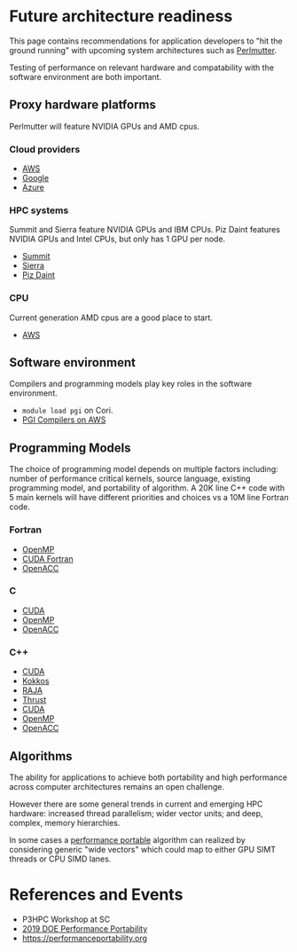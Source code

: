 # Future architecture readiness

This page contains recommendations for application developers to "hit
the ground running" with upcoming system architectures such
as [Perlmutter](https://www.nersc.gov/systems/perlmutter/).

Testing of performance on relevant hardware and compatability with the
software environment are both important.

## Proxy hardware platforms

Perlmutter will feature NVIDIA GPUs and AMD cpus.

### Cloud providers

* [AWS](https://aws.amazon.com/ec2/instance-types/p3/)
* [Google](https://cloud.google.com/compute/docs/gpus/)
* [Azure](https://docs.microsoft.com/en-us/azure/virtual-machines/windows/sizes-gpu)

### HPC systems

Summit and Sierra feature NVIDIA GPUs and IBM CPUs. Piz Daint features
NVIDIA GPUs and Intel CPUs, but only has 1 GPU per node.

* [Summit](https://www.olcf.ornl.gov/summit/)
* [Sierra](https://computation.llnl.gov/computers/sierra)
* [Piz Daint](https://www.cscs.ch/computers/dismissed/piz-daint-piz-dora/)

### CPU

Current generation AMD cpus are a good place to start.

* [AWS](https://aws.amazon.com/ec2/amd/)

## Software environment

Compilers and programming models play key roles in the software
environment.

* `module load pgi` on Cori.
* [PGI Compilers on AWS](https://www.pgroup.com/blogs/posts/pgi-ami-on-aws.htm)

## Programming Models

The choice of programming model depends on multiple factors including:
number of performance critical kernels, source language, existing
programming model, and portability of algorithm. A 20K line C++ code
with 5 main kernels will have different priorities and choices vs a
10M line Fortran code.

### Fortran

* [OpenMP](https://www.openmp.org)
* [CUDA Fortran](https://developer.nvidia.com/cuda-fortran)
* [OpenACC](https://www.openacc.org)

### C

* [CUDA](https://developer.nvidia.com/cuda-zone)
* [OpenMP](https://www.openmp.org)
* [OpenACC](https://www.openacc.org)

### C++

* [CUDA](https://developer.nvidia.com/cuda-zone)
* [Kokkos](https://github.com/kokkos/kokkos)
* [RAJA](https://github.com/LLNL/RAJA)
* [Thrust](https://thrust.github.io)
* [CUDA](https://developer.nvidia.com/cuda-zone)
* [OpenMP](https://www.openmp.org)
* [OpenACC](https://www.openacc.org)

## Algorithms

The ability for applications to achieve both portability and high
performance across computer architectures remains an open
challenge.

However there are some general trends in current and emerging HPC
hardware: increased thread parallelism; wider vector units; and deep,
complex, memory hierarchies.

In some cases a [performance portable](portability.md) algorithm can
realized by considering generic "wide vectors" which could map to
either GPU SIMT threads or CPU SIMD lanes.

# References and Events

* P3HPC Workshop at SC
* [2019 DOE Performance Portability](https://doep3meeting2019.lbl.gov)
* https://performanceportability.org
